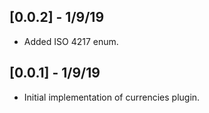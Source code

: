 ## [0.0.2] - 1/9/19

*  Added ISO 4217 enum.

## [0.0.1] - 1/9/19

*  Initial implementation of currencies plugin.

